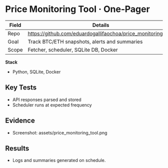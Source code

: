 # Price Monitoring Tool · One‑Pager


| Field | Details |
| --- | --- |
| Repo | https://github.com/eduardogallifaochoa/price_monitoring_tool |
| Goal | Track BTC/ETH snapshots, alerts and summaries |
| Scope | Fetcher, scheduler, SQLite DB, Docker |


**Stack**
- Python, SQLite, Docker


## Key Tests
- API responses parsed and stored
- Scheduler runs at expected frequency


## Evidence
- Screenshot: assets/price_monitoring_tool.png


## Results
- Logs and summaries generated on schedule.